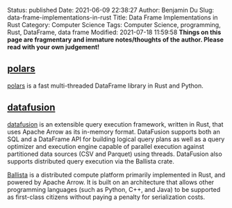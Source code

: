 Status: published
Date: 2021-06-09 22:38:27
Author: Benjamin Du
Slug: data-frame-implementations-in-rust
Title: Data Frame Implementations in Rust
Category: Computer Science
Tags: Computer Science, programming, Rust, DataFrame, data frame
Modified: 2021-07-18 11:59:58
**Things on this page are fragmentary and immature notes/thoughts of the author. Please read with your own judgement!**

## [polars](https://github.com/pola-rs/polars)
[polars](https://github.com/pola-rs/polars)
is a fast multi-threaded DataFrame library in Rust and Python.

## [datafusion](https://github.com/apache/arrow-datafusion)
[datafusion](https://github.com/apache/arrow-datafusion)
is an extensible query execution framework, written in Rust, 
that uses Apache Arrow as its in-memory format.
DataFusion supports both an SQL and a DataFrame API 
for building logical query plans as well as a query optimizer 
and execution engine capable of parallel execution 
against partitioned data sources (CSV and Parquet) using threads.
DataFusion also supports distributed query execution via the Ballista crate.

[Ballista](https://github.com/apache/arrow-datafusion/tree/master/ballista)
is a distributed compute platform primarily implemented in Rust, and powered by Apache Arrow. 
It is built on an architecture that allows other programming languages (such as Python, C++, and Java) 
to be supported as first-class citizens without paying a penalty for serialization costs.


